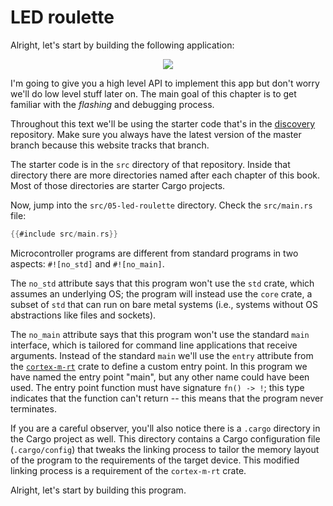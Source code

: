 # LED roulette

Alright, let's start by building the following application:

<p align="center">
<img src="https://i.imgur.com/0k1r2Lc.gif">
</p>

I'm going to give you a high level API to implement this app but don't worry we'll do low level
stuff later on. The main goal of this chapter is to get familiar with the *flashing* and debugging
process.

Throughout this text we'll be using the starter code that's in the [discovery] repository. Make sure
you always have the latest version of the master branch because this website tracks that branch.

The starter code is in the `src` directory of that repository. Inside that directory there are more
directories named after each chapter of this book. Most of those directories are starter Cargo
projects.

[discovery]: https://github.com/rust-embedded/discovery

Now, jump into the `src/05-led-roulette` directory. Check the `src/main.rs` file:

``` rust
{{#include src/main.rs}}
```

Microcontroller programs are different from standard programs in two aspects: `#![no_std]` and
`#![no_main]`.

The `no_std` attribute says that this program won't use the `std` crate, which assumes an underlying
OS; the program will instead use the `core` crate, a subset of `std` that can run on bare metal
systems (i.e., systems without OS abstractions like files and sockets).

The `no_main` attribute says that this program won't use the standard `main` interface, which is
tailored for command line applications that receive arguments. Instead of the standard `main` we'll
use the `entry` attribute from the [`cortex-m-rt`] crate to define a custom entry point. In this
program we have named the entry point "main", but any other name could have been used. The entry
point function must have signature `fn() -> !`; this type indicates that the function can't return
-- this means that the program never terminates.

[`cortex-m-rt`]: https://crates.io/crates/cortex-m-rt

If you are a careful observer, you'll also notice there is a `.cargo` directory in the Cargo project
as well. This directory contains a Cargo configuration file (`.cargo/config`) that tweaks the
linking process to tailor the memory layout of the program to the requirements of the target device.
This modified linking process is a requirement of the `cortex-m-rt` crate.

Alright, let's start by building this program.
